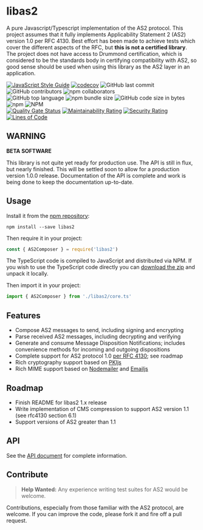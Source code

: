 # libas2

A pure Javascript/Typescript implementation of the AS2 protocol. This project assumes that it fully implements Applicability Statement 2 (AS2) version 1.0 per RFC 4130. Best effort has been made to achieve tests which cover the different aspects of the RFC, but **this is not a certified library**. The project does not have access to Drummond certification, which is considered to be the standards body in certifying compatibility with AS2, so good sense should be used when using this library as the AS2 layer in an application.

[![JavaScript Style Guide](https://img.shields.io/badge/code_style-standard-brightgreen.svg)](https://github.com/standard/eslint-config-standard-with-typescript)
[![codecov](https://codecov.io/gh/ahuggins-nhs/node-libas2/branch/master/graph/badge.svg)](https://codecov.io/gh/ahuggins-nhs/node-libas2)
![GitHub last commit](https://img.shields.io/github/last-commit/ahuggins-nhs/node-libas2)
![GitHub contributors](https://img.shields.io/github/contributors/ahuggins-nhs/node-libas2)
![npm collaborators](https://img.shields.io/npm/collaborators/libas2)<br />
![GitHub top language](https://img.shields.io/github/languages/top/ahuggins-nhs/node-libas2)
![npm bundle size](https://img.shields.io/bundlephobia/min/libas2)
![GitHub code size in bytes](https://img.shields.io/github/languages/code-size/ahuggins-nhs/node-libas2)
![npm](https://img.shields.io/npm/dw/libas2)
![NPM](https://img.shields.io/npm/l/libas2)<br />
[![Quality Gate Status](https://sonarcloud.io/api/project_badges/measure?project=ahuggins-nhs_node-libas2&metric=alert_status)](https://sonarcloud.io/dashboard?id=ahuggins-nhs_node-libas2)
[![Maintainability Rating](https://sonarcloud.io/api/project_badges/measure?project=ahuggins-nhs_node-libas2&metric=sqale_rating)](https://sonarcloud.io/dashboard?id=ahuggins-nhs_node-libas2)
[![Security Rating](https://sonarcloud.io/api/project_badges/measure?project=ahuggins-nhs_node-libas2&metric=security_rating)](https://sonarcloud.io/dashboard?id=ahuggins-nhs_node-libas2)
[![Lines of Code](https://sonarcloud.io/api/project_badges/measure?project=ahuggins-nhs_node-libas2&metric=ncloc)](https://sonarcloud.io/dashboard?id=ahuggins-nhs_node-libas2)

## **WARNING**

**BETA SOFTWARE**

This library is not quite yet ready for production use. The API is still in flux, but nearly finished. This will be settled soon to allow for a production version 1.0.0 release. Documentation of the API is complete and work is being done to keep the documentation up-to-date.

## Usage

Install it from the [npm repository](https://www.npmjs.com/package/libas2):

```console
npm install --save libas2
```

Then require it in your project:

```js
const { AS2Composer } = require('libas2')
```

The TypeScript code is compiled to JavaScript and distributed via NPM. If you wish to use the TypeScript code directly you can [download the zip](https://github.com/ahuggins-nhs/libas2/releases/latest) and unpack it locally.

Then import it in your project:

```typescript
import { AS2Composer } from './libas2/core.ts'
```

## Features

- Compose AS2 messages to send, including signing and encrypting
- Parse received AS2 messages, including decrypting and verifying
- Generate and consume Message Disposition Notifications; includes convenience methods for incoming and outgoing dispositions
- Complete support for AS2 protocol 1.0 [per RFC 4130](https://tools.ietf.org/html/rfc4130); see roadmap
- Rich cryptography support based on [PKIjs](https://github.com/PeculiarVentures/PKI.js)
- Rich MIME support based on [Nodemailer](https://github.com/nodemailer/nodemailer) and [Emailjs](https://github.com/emailjs/emailjs-mime-parser)

## Roadmap

- Finish README for libas2 1.x release
- Write implementation of CMS compression to support AS2 version 1.1 (see rfc4130 section 6.1)
- Support versions of AS2 greater than 1.1

## API

See the [API document](/docs/API.md) for complete information.

## Contribute

> **Help Wanted:** Any experience writing test suites for AS2 would be welcome.

Contributions, especially from those familiar with the AS2 protocol, are welcome. If you can improve the code, please fork it and fire off a pull request.

